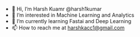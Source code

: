 - 👋 Hi, I’m Harsh Kuamr @harsh1kumar
- 👀 I’m interested in Machine Learning and Analytics
- 🌱 I’m currently learning Fastai and Deep Learning
- 📫 How to reach me at harshkacc1@gmail.com

<!---
harsh1kumar/harsh1kumar is a ✨ special ✨ repository because its `README.md` (this file) appears on your GitHub profile.
You can click the Preview link to take a look at your changes.
--->
